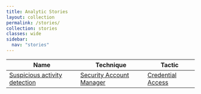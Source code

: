 ```yaml
---
title: Analytic Stories
layout: collection
permalink: /stories/
collection: stories
classes: wide
sidebar:
  nav: "stories"
---
```


| Name    |   Technique |     Tactic   |
| ----------- | ----------- |--------------|
| [Suspicious activity detection](suspicious_activity_detection) | [Security Account Manager](/tags/#security-account-manager) | [Credential Access](/tags/#credential-access) |